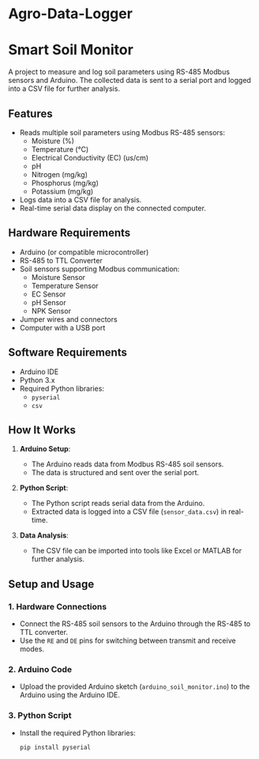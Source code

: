 # Agro-Data-Logger
# **Smart Soil Monitor**

A project to measure and log soil parameters using RS-485 Modbus sensors and Arduino. The collected data is sent to a serial port and logged into a CSV file for further analysis.

## **Features**
- Reads multiple soil parameters using Modbus RS-485 sensors:
  - Moisture (%)
  - Temperature (°C)
  - Electrical Conductivity (EC) (us/cm)
  - pH
  - Nitrogen (mg/kg)
  - Phosphorus (mg/kg)
  - Potassium (mg/kg)
- Logs data into a CSV file for analysis.
- Real-time serial data display on the connected computer.

## **Hardware Requirements**
- Arduino (or compatible microcontroller)
- RS-485 to TTL Converter
- Soil sensors supporting Modbus communication:
  - Moisture Sensor
  - Temperature Sensor
  - EC Sensor
  - pH Sensor
  - NPK Sensor
- Jumper wires and connectors
- Computer with a USB port

## **Software Requirements**
- Arduino IDE
- Python 3.x
- Required Python libraries:
  - `pyserial`
  - `csv`

## **How It Works**
1. **Arduino Setup**:  
   - The Arduino reads data from Modbus RS-485 soil sensors.
   - The data is structured and sent over the serial port.

2. **Python Script**:  
   - The Python script reads serial data from the Arduino.
   - Extracted data is logged into a CSV file (`sensor_data.csv`) in real-time.

3. **Data Analysis**:  
   - The CSV file can be imported into tools like Excel or MATLAB for further analysis.

## **Setup and Usage**

### **1. Hardware Connections**
- Connect the RS-485 soil sensors to the Arduino through the RS-485 to TTL converter.
- Use the `RE` and `DE` pins for switching between transmit and receive modes.

### **2. Arduino Code**
- Upload the provided Arduino sketch (`arduino_soil_monitor.ino`) to the Arduino using the Arduino IDE.

### **3. Python Script**
- Install the required Python libraries:
  ```bash
  pip install pyserial
